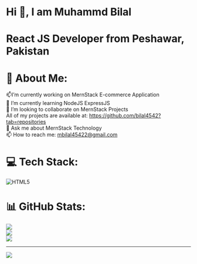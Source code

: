 # Hi 👋, I am Muhammd Bilal #
# React JS Developer from Peshawar, Pakistan #
# 💫 About Me:
📫I’m currently working on MernStack E-commerce Application<br>🌱 I’m currently learning NodeJS ExpressJS<br>👯 I’m looking to collaborate on MernStack Projects<br>All of my projects are available at: https://github.com/bilal4542?tab=repositories<br>💬 Ask me about MernStack Technology<br>📫 How to reach me: mbilal45422@gmail.com


# 💻 Tech Stack:
![HTML5](https://img.shields.io/badge/html5-%23E34F26.svg?style=for-the-badge&logo=html5&logoColor=white)
# 📊 GitHub Stats:
![](https://github-readme-stats.vercel.app/api?username=bilal4542&theme=shadow_green&hide_border=false&include_all_commits=true&count_private=true)<br/>
![](https://github-readme-streak-stats.herokuapp.com/?user=bilal4542&theme=shadow_green&hide_border=false)<br/>
![](https://github-readme-stats.vercel.app/api/top-langs/?username=bilal4542&theme=shadow_green&hide_border=false&include_all_commits=true&count_private=true&layout=compact)

---
[![](https://visitcount.itsvg.in/api?id=bilal4542&icon=0&color=0)](https://visitcount.itsvg.in)

